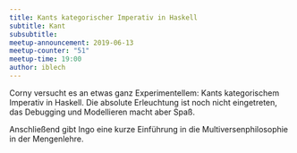 ```yaml
---
title: Kants kategorischer Imperativ in Haskell
subtitle: Kant
subsubtitle: 
meetup-announcement: 2019-06-13
meetup-counter: "51"
meetup-time: 19:00
author: iblech
---
```


Corny versucht es an etwas ganz Experimentellem: Kants kategorischem Imperativ
in Haskell. Die absolute Erleuchtung ist noch nicht
eingetreten, das Debugging und Modellieren macht aber Spaß.

Anschließend gibt Ingo eine kurze Einführung in die Multiversenphilosophie in
der Mengenlehre.

